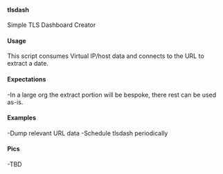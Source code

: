 #### tlsdash
Simple TLS Dashboard Creator

#### Usage
This script consumes Virtual IP/host data and connects to the URL to extract a date.

#### Expectations
-In a large org the extract portion will be bespoke, there rest can be used as-is.

#### Examples
-Dump relevant URL data
-Schedule tlsdash periodically 

#### Pics
-TBD
